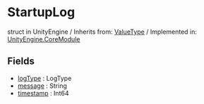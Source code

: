 # StartupLog
struct in UnityEngine
 / Inherits from: <a href="https://docs.unity3d.com/6000.0/Documentation/ScriptReference/ValueType.html" target="_blank">ValueType</a> / Implemented in: <a href="https://docs.unity3d.com/6000.0/Documentation/ScriptReference/UnityEngine.CoreModule.html" target="_blank">UnityEngine.CoreModule</a>
## Fields
- <a href="https://docs.unity3d.com/6000.0/Documentation/ScriptReference/StartupLog-logType.html" target="_blank">logType</a> : LogType
- <a href="https://docs.unity3d.com/6000.0/Documentation/ScriptReference/StartupLog-message.html" target="_blank">message</a> : String
- <a href="https://docs.unity3d.com/6000.0/Documentation/ScriptReference/StartupLog-timestamp.html" target="_blank">timestamp</a> : Int64
